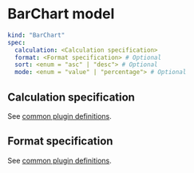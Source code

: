 # BarChart model

```yaml
kind: "BarChart"
spec:
  calculation: <Calculation specification>
  format: <Format specification> # Optional
  sort: <enum = "asc" | "desc"> # Optional
  mode: <enum = "value" | "percentage"> # Optional
```

## Calculation specification

See [common plugin definitions](https://perses.dev/perses/docs/plugins/common/#calculation-specification).

## Format specification

See [common plugin definitions](https://perses.dev/perses/docs/plugins/common/#format-specification).
